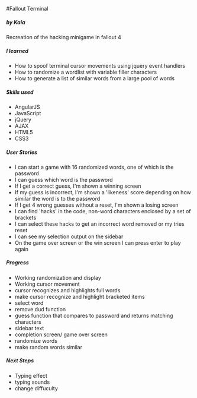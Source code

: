 #Fallout Terminal
##### by Kaia

Recreation of the hacking minigame in fallout 4

##### I learned

 - How to spoof terminal cursor movements using jquery event handlers
 - How to randomize a wordlist with variable filler characters
 - How to generate a list of similar words from a large pool of words

##### Skills used 

 - AngularJS
 - JavaScript
 - jQuery
 - AJAX
 - HTML5
 - CSS3

##### User Stories

 - I can start a game with 16 randomized words, one of which is the password
 - I can guess which word is the password
 - If I get a correct guess, I'm shown a winning screen
 - If my guess is incorrect, I'm shown a 'likeness' score depending on how similar the word is to the password
 - If I get 4 wrong guesses without a reset, I'm shown a losing screen
 - I can find 'hacks' in the code, non-word characters enclosed by a set of brackets
 - I can select these hacks to get an incorrect word removed or my tries reset
 - I can see my selection output on the sidebar
 - On the game over screen or the win screen I can press enter to play again

##### Progress
 - Working randomization and display
 - Working cursor movement
 - cursor recognizes and highlights full words
 - make cursor recognize and highlight bracketed items
 - select word
 - remove dud function
 - guess function that compares to password and returns matching characters
 - sidebar text
 - completion screen/ game over screen
 - randomize words
 - make random words similar

##### Next Steps

 - Typing effect
 - typing sounds
 - change diffuculty
